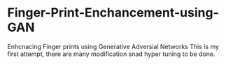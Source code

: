 # Finger-Print-Enchancement-using-GAN
Enhcnacing Finger prints using Generative Adversial Networks
This is my first attempt, there are many modification snad hyper tuning to be done.
